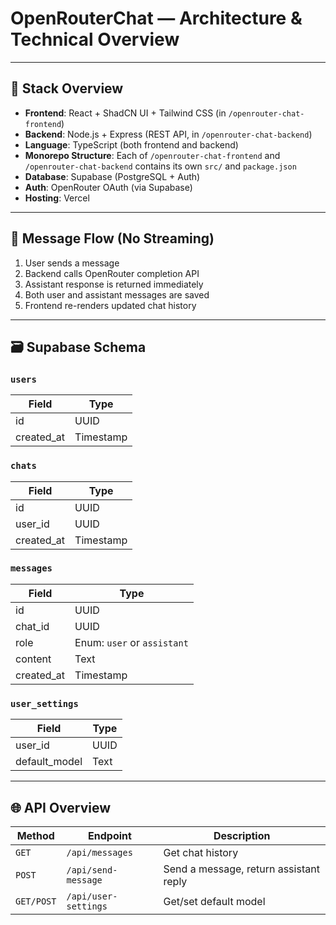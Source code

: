 # OpenRouterChat — Architecture & Technical Overview

---

## 🧱 Stack Overview

- **Frontend**: React + ShadCN UI + Tailwind CSS (in `/openrouter-chat-frontend`)
- **Backend**: Node.js + Express (REST API, in `/openrouter-chat-backend`)
- **Language**: TypeScript (both frontend and backend)
- **Monorepo Structure**: Each of `/openrouter-chat-frontend` and `/openrouter-chat-backend` contains its own `src/` and `package.json`
- **Database**: Supabase (PostgreSQL + Auth)
- **Auth**: OpenRouter OAuth (via Supabase)
- **Hosting**: Vercel

---

## 🔄 Message Flow (No Streaming)

1. User sends a message
2. Backend calls OpenRouter completion API
3. Assistant response is returned immediately
4. Both user and assistant messages are saved
5. Frontend re-renders updated chat history

---

## 🗃️ Supabase Schema

### `users`
| Field | Type |
|-------|------|
| id | UUID |
| created_at | Timestamp |

### `chats`
| Field | Type |
|-------|------|
| id | UUID |
| user_id | UUID |
| created_at | Timestamp |

### `messages`
| Field | Type |
|-------|------|
| id | UUID |
| chat_id | UUID |
| role | Enum: `user` or `assistant` |
| content | Text |
| created_at | Timestamp |

### `user_settings`
| Field | Type |
|-------|------|
| user_id | UUID |
| default_model | Text |

---

## 🌐 API Overview

| Method | Endpoint | Description |
|--------|----------|-------------|
| `GET` | `/api/messages` | Get chat history |
| `POST` | `/api/send-message` | Send a message, return assistant reply |
| `GET/POST` | `/api/user-settings` | Get/set default model |
